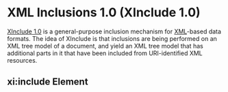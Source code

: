 # XML Inclusions 1.0 (XInclude 1.0)

[XInclude 1.0](http://www.w3.org/TR/xinclude/) is a general-purpose inclusion mechanism for [XML](XML.md)-based data formats. The idea of XInclude is that inclusions are being performed on an XML tree model of a document, and yield an XML tree model that has additional parts in it that have been included from URI-identified XML resources.


## xi:include Element
